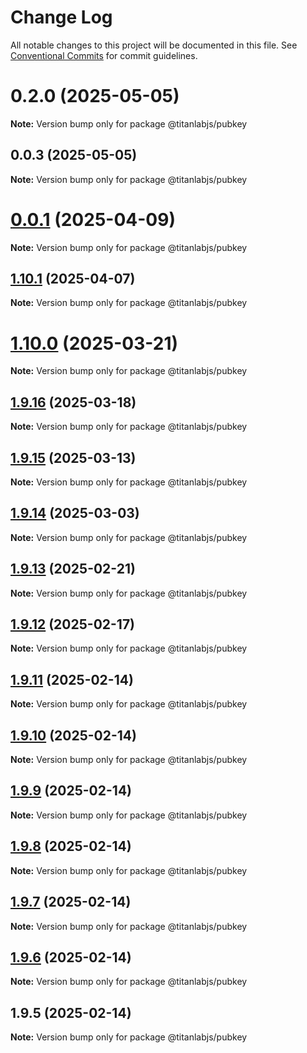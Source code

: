 # Change Log

All notable changes to this project will be documented in this file.
See [Conventional Commits](https://conventionalcommits.org) for commit guidelines.

# 0.2.0 (2025-05-05)

**Note:** Version bump only for package @titanlabjs/pubkey

## 0.0.3 (2025-05-05)

**Note:** Version bump only for package @titanlabjs/pubkey

# [0.0.1](https://github.com/hyperweb-io/titanlabjs/compare/@titanlabjs/pubkey@1.10.1...@titanlabjs/pubkey@0.0.1) (2025-04-09)

**Note:** Version bump only for package @titanlabjs/pubkey

## [1.10.1](https://github.com/hyperweb-io/titanlabjs/compare/@titanlabjs/pubkey@1.10.0...@titanlabjs/pubkey@1.10.1) (2025-04-07)

**Note:** Version bump only for package @titanlabjs/pubkey

# [1.10.0](https://github.com/hyperweb-io/titanlabjs/compare/@titanlabjs/pubkey@1.9.16...@titanlabjs/pubkey@1.10.0) (2025-03-21)

**Note:** Version bump only for package @titanlabjs/pubkey

## [1.9.16](https://github.com/hyperweb-io/titanlabjs/compare/@titanlabjs/pubkey@1.9.15...@titanlabjs/pubkey@1.9.16) (2025-03-18)

**Note:** Version bump only for package @titanlabjs/pubkey

## [1.9.15](https://github.com/hyperweb-io/titanlabjs/compare/@titanlabjs/pubkey@1.9.14...@titanlabjs/pubkey@1.9.15) (2025-03-13)

**Note:** Version bump only for package @titanlabjs/pubkey

## [1.9.14](https://github.com/hyperweb-io/titanlabjs/compare/@titanlabjs/pubkey@1.9.13...@titanlabjs/pubkey@1.9.14) (2025-03-03)

**Note:** Version bump only for package @titanlabjs/pubkey

## [1.9.13](https://github.com/hyperweb-io/titanlabjs/compare/@titanlabjs/pubkey@1.9.12...@titanlabjs/pubkey@1.9.13) (2025-02-21)

**Note:** Version bump only for package @titanlabjs/pubkey

## [1.9.12](https://github.com/hyperweb-io/titanlabjs/compare/@titanlabjs/pubkey@1.9.11...@titanlabjs/pubkey@1.9.12) (2025-02-17)

**Note:** Version bump only for package @titanlabjs/pubkey

## [1.9.11](https://github.com/hyperweb-io/titanlabjs/compare/@titanlabjs/pubkey@1.9.10...@titanlabjs/pubkey@1.9.11) (2025-02-14)

**Note:** Version bump only for package @titanlabjs/pubkey

## [1.9.10](https://github.com/hyperweb-io/titanlabjs/compare/@titanlabjs/pubkey@1.9.9...@titanlabjs/pubkey@1.9.10) (2025-02-14)

**Note:** Version bump only for package @titanlabjs/pubkey

## [1.9.9](https://github.com/hyperweb-io/titanlabjs/compare/@titanlabjs/pubkey@1.9.8...@titanlabjs/pubkey@1.9.9) (2025-02-14)

**Note:** Version bump only for package @titanlabjs/pubkey

## [1.9.8](https://github.com/hyperweb-io/titanlabjs/compare/@titanlabjs/pubkey@1.9.7...@titanlabjs/pubkey@1.9.8) (2025-02-14)

**Note:** Version bump only for package @titanlabjs/pubkey

## [1.9.7](https://github.com/hyperweb-io/titanlabjs/compare/@titanlabjs/pubkey@1.9.6...@titanlabjs/pubkey@1.9.7) (2025-02-14)

**Note:** Version bump only for package @titanlabjs/pubkey

## [1.9.6](https://github.com/hyperweb-io/titanlabjs/compare/@titanlabjs/pubkey@1.9.5...@titanlabjs/pubkey@1.9.6) (2025-02-14)

**Note:** Version bump only for package @titanlabjs/pubkey

## 1.9.5 (2025-02-14)

**Note:** Version bump only for package @titanlabjs/pubkey

